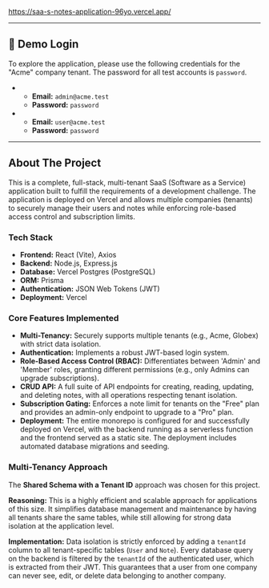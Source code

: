 

https://saa-s-notes-application-96yo.vercel.app/

---

## 🔑 Demo Login

To explore the application, please use the following credentials for the "Acme" company tenant. The password for all test accounts is `password`.

-  
    -   **Email:** `admin@acme.test`
    -   **Password:** `password`
-   
    -   **Email:** `user@acme.test`
    -   **Password:** `password`

---

## About The Project

This is a complete, full-stack, multi-tenant SaaS (Software as a Service) application built to fulfill the requirements of a development challenge. The application is deployed on Vercel and allows multiple companies (tenants) to securely manage their users and notes while enforcing role-based access control and subscription limits.

### Tech Stack

-   **Frontend:** React (Vite), Axios
-   **Backend:** Node.js, Express.js
-   **Database:** Vercel Postgres (PostgreSQL)
-   **ORM:** Prisma
-   **Authentication:** JSON Web Tokens (JWT)
-   **Deployment:** Vercel

### Core Features Implemented

* **Multi-Tenancy:** Securely supports multiple tenants (e.g., Acme, Globex) with strict data isolation.
* **Authentication:** Implements a robust JWT-based login system.
* **Role-Based Access Control (RBAC):** Differentiates between 'Admin' and 'Member' roles, granting different permissions (e.g., only Admins can upgrade subscriptions).
* **CRUD API:** A full suite of API endpoints for creating, reading, updating, and deleting notes, with all operations respecting tenant isolation.
* **Subscription Gating:** Enforces a note limit for tenants on the "Free" plan and provides an admin-only endpoint to upgrade to a "Pro" plan.
* **Deployment:** The entire monorepo is configured for and successfully deployed on Vercel, with the backend running as a serverless function and the frontend served as a static site. The deployment includes automated database migrations and seeding.

### Multi-Tenancy Approach

The **Shared Schema with a Tenant ID** approach was chosen for this project.

**Reasoning:** This is a highly efficient and scalable approach for applications of this size. It simplifies database management and maintenance by having all tenants share the same tables, while still allowing for strong data isolation at the application level.

**Implementation:** Data isolation is strictly enforced by adding a `tenantId` column to all tenant-specific tables (`User` and `Note`). Every database query on the backend is filtered by the `tenantId` of the authenticated user, which is extracted from their JWT. This guarantees that a user from one company can never see, edit, or delete data belonging to another company.
